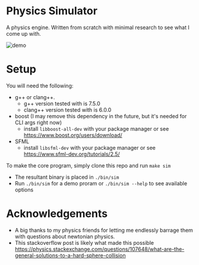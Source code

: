 # Physics Simulator

A physics engine. Written from scratch with minimal research to see what I come up with.

![demo](./demo.gif)

# Setup

You will need the following:
* g++ or clang++.
  * g++ version tested with is 7.5.0
  * clang++ version tested with is 6.0.0
* boost (I may remove this dependency in the future, but it's needed for CLI args right now)
  * install `libboost-all-dev` with your package manager or see https://www.boost.org/users/download/
* SFML
  * install `libsfml-dev` with your package manager or see https://www.sfml-dev.org/tutorials/2.5/

To make the core program, simply clone this repo and run `make sim`
* The resultant binary is placed in `./bin/sim`
* Run `./bin/sim` for a demo proram or `./bin/sim --help` to see available options

# Acknowledgements

* A big thanks to my physics friends for letting me endlessly barrage them with questions about newtonian physics.
* This stackoverflow post is likely what made this possible https://physics.stackexchange.com/questions/107648/what-are-the-general-solutions-to-a-hard-sphere-collision
